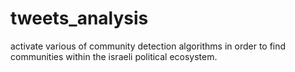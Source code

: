 # tweets_analysis

activate various of community detection algorithms in order to find communities within the israeli political ecosystem.

